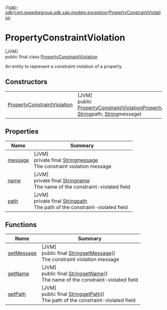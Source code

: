 //[xap-sdk](../../../index.md)/[com.expediagroup.sdk.xap.models.exception](../index.md)/[PropertyConstraintViolation](index.md)

# PropertyConstraintViolation

[JVM]\
public final class [PropertyConstraintViolation](index.md)

An entity to represent a constraint violation of a property.

## Constructors

| | |
|---|---|
| [PropertyConstraintViolation](-property-constraint-violation.md) | [JVM]<br>public [PropertyConstraintViolation](index.md)[PropertyConstraintViolation](-property-constraint-violation.md)([String](https://docs.oracle.com/javase/8/docs/api/java/lang/String.html)name, [String](https://docs.oracle.com/javase/8/docs/api/java/lang/String.html)path, [String](https://docs.oracle.com/javase/8/docs/api/java/lang/String.html)message) |

## Properties

| Name | Summary |
|---|---|
| [message](index.md#1656543717%2FProperties%2F699445674) | [JVM]<br>private final [String](https://docs.oracle.com/javase/8/docs/api/java/lang/String.html)[message](index.md#1656543717%2FProperties%2F699445674)<br>The constraint violation message |
| [name](index.md#1566971299%2FProperties%2F699445674) | [JVM]<br>private final [String](https://docs.oracle.com/javase/8/docs/api/java/lang/String.html)[name](index.md#1566971299%2FProperties%2F699445674)<br>The name of the constraint-violated field |
| [path](index.md#1187597641%2FProperties%2F699445674) | [JVM]<br>private final [String](https://docs.oracle.com/javase/8/docs/api/java/lang/String.html)[path](index.md#1187597641%2FProperties%2F699445674)<br>The path of the constraint-violated field |

## Functions

| Name | Summary |
|---|---|
| [getMessage](get-message.md) | [JVM]<br>public final [String](https://docs.oracle.com/javase/8/docs/api/java/lang/String.html)[getMessage](get-message.md)()<br>The constraint violation message |
| [getName](get-name.md) | [JVM]<br>public final [String](https://docs.oracle.com/javase/8/docs/api/java/lang/String.html)[getName](get-name.md)()<br>The name of the constraint-violated field |
| [getPath](get-path.md) | [JVM]<br>public final [String](https://docs.oracle.com/javase/8/docs/api/java/lang/String.html)[getPath](get-path.md)()<br>The path of the constraint-violated field |
